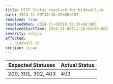 ```yaml
---
title: HTTP Status resolved for hidewall.io
date: 2024-11-09T10:38:37+00:00Z
resolved: True
resolvedWhen: 2024-11-09T10:38:37+00:00Z
resolvedStartTime: 2024-11-08T11:28:04+00:00Z
severity: notice
affected:
  - hidewall.io
section: issue
---
```


| Expected Statuses | Actual Status  |
|-------------------|----------------|
| 200, 301, 302, 403 | 403 |
